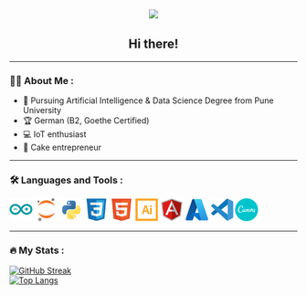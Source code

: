 <div id="header" align="center">
  <img src="https://media.giphy.com/media/Wj7lNjMNDxSmc/giphy.gif" width="180" />
</div>
<h2 align="center"> Hi there! </h2>

---

### :woman_technologist: About Me :
- 📖 Pursuing Artificial Intelligence & Data Science Degree from Pune University
- 🏆 German (B2, Goethe Certified)
- 💻 IoT enthusiast
- 🎂 Cake entrepreneur

---

### :hammer_and_wrench: Languages and Tools :
<div>
  <img src="https://github.com/devicons/devicon/blob/master/icons/arduino/arduino-original.svg" title="arduino" alt="arduino" height="40" width="40" />
  <img src="https://github.com/devicons/devicon/blob/master/icons/jupyter/jupyter-original.svg" title="jupyter" alt="jupyter" height="40" width="40" />
  <img src="https://github.com/devicons/devicon/blob/master/icons/python/python-original.svg" title="python" alt="python" height="40" width="40" />
  <img src="https://github.com/devicons/devicon/blob/master/icons/css3/css3-original.svg" title="css3" alt="css3" height="40" width="40" />
  <img src="https://github.com/devicons/devicon/blob/master/icons/html5/html5-original.svg" title="html5" alt="html5" height="40" width="40" />
  <img src="https://github.com/devicons/devicon/blob/master/icons/illustrator/illustrator-line.svg" title="illustrator" alt="illustrator" height="40" width="40" />
  <img src="https://github.com/devicons/devicon/blob/master/icons/angularjs/angularjs-original.svg" title="angular" alt="angular" height="40" width="40" />
  <img src="https://github.com/devicons/devicon/blob/master/icons/azure/azure-original.svg" title="azure" alt="azure" height="40" width="40" />
  <img src="https://github.com/devicons/devicon/blob/master/icons/vscode/vscode-original.svg" title="vscode" alt="vscode" height="40" width="40" />
  <img src="https://github.com/devicons/devicon/blob/master/icons/canva/canva-original.svg" title="canva" alt="canva" height="40" width="40" />
</div>

---

### :fire: My Stats :

[![GitHub Streak](http://github-readme-streak-stats.herokuapp.com?user=wickedseer&date_format=M%20j%5B%2C%20Y%5D)](https://git.io/streak-stats) <br>
[![Top Langs](https://github-readme-stats.vercel.app/api/top-langs/?username=wickedseer)](https://github.com/anuraghazra/github-readme-stats) 


